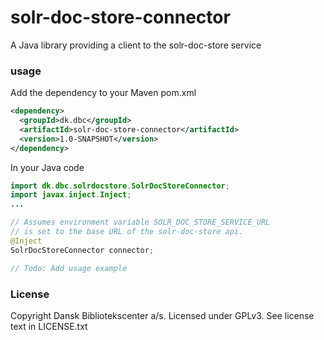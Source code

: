 solr-doc-store-connector
=============

A Java library providing a client to the solr-doc-store service

### usage

Add the dependency to your Maven pom.xml

```xml
<dependency>
  <groupId>dk.dbc</groupId>
  <artifactId>solr-doc-store-connector</artifactId>
  <version>1.0-SNAPSHOT</version>
</dependency>
```
In your Java code

```java
import dk.dbc.solrdocstore.SolrDocStoreConnector;
import javax.inject.Inject;
...

// Assumes environment variable SOLR_DOC_STORE_SERVICE_URL
// is set to the base URL of the solr-doc-store api.
@Inject
SolrDocStoreConnector connector;

// Todo: Add usage example
```

### License

Copyright Dansk Bibliotekscenter a/s. Licensed under GPLv3.
See license text in LICENSE.txt